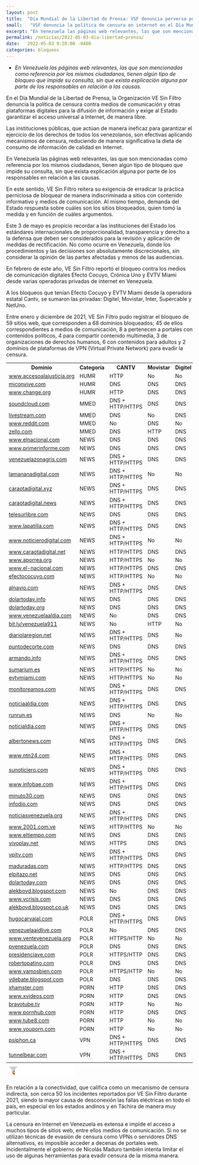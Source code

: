 ```yaml
---
layout: post
title:  "Día Mundial de la Libertad de Prensa: VSF denuncia perversa política de censura contra medios de comunicación y exige garantías para el acceso universal a Internet"
small:   "VSF denuncia la política de censura en internet en el Día Mundial de la Libertad de Prensa"
excerpt: "En Venezuela las páginas web relevantes, las que son mencionadas como referencia por los mismos ciudadanos, tienen algún tipo de bloqueo que impide su consulta, sin que exista explicación alguna por parte de los responsables en relación a las causas"
permalink: /noticias/2022-05-03-dia-libertad-prensa/
date:   2022-05-03 9:20:00 -0400
categories: bloqueos
---
```


- *En Venezuela las páginas web relevantes, las que son mencionadas como referencia por los mismos ciudadanos, tienen algún tipo de bloqueo que impide su consulta, sin que exista explicación alguna por parte de los responsables en relación a las causas.*

En el Día Mundial de la Libertad de Prensa, la Organización VE Sin Filtro denuncia la política de censura contra medios de comunicación y otras plataformas digitales para la difusión de información y exige al Estado garantizar el acceso universal a Internet, de manera libre.

Las instituciones públicas, que actúan de manera ineficaz para garantizar el ejercicio de los derechos de todos los venezolanos, son efectivas aplicando mecanismos de censura, reduciendo de manera significativa la dieta de consumo de información de calidad en Internet.

En Venezuela las páginas web relevantes, las que son mencionadas como referencia por los mismos ciudadanos, tienen algún tipo de bloqueo que impide su consulta, sin que exista explicación alguna por parte de los responsables en relación a las causas.
 
En este sentido, VE Sin Filtro reitera su exigencia de erradicar la práctica perniciosa de bloquear de manera indiscriminada a sitios con contenido informativo y medios de comunicación. Al mismo tiempo, demanda del Estado respuesta sobre cuáles son los sitios bloqueados, quien tomó la medida y en función de cuáles argumentos. 

Este 3 de mayo es propicio recordar a las instituciones del Estado los estándares internacionales de proporcionalidad, transparencia y derecho a la defensa que deben ser considerados para la revisión y aplicación de medidas de rectificación. No como ocurre en Venezuela, donde los procedimientos y las decisiones son absolutamente discrecionales, sin considerar la opinión de las partes afectadas y menos de las audiencias. 

En febrero de este año, VE Sin Filtro reportó el bloqueo contra los medios de comunicación digitales Efecto Cocuyo, Crónica Uno y EVTV Miami desde varias operadoras privadas de internet en Venezuela.

A los bloqueos que tenían Efecto Cocuyo y EVTV Miami desde la operadora estatal Cantv, se sumaron las privadas: Digitel, Movistar, Inter, Supercable y NetUno.

Entre enero y diciembre de 2021, VE Sin Filtro pudo registrar el bloqueo de 59 sitios web, que corresponden a 68 dominios bloqueados; 45 de ellos correspondientes a medios de comunicación, 8 a pertenecen a portales con contenidos políticos, 4 para compartir contenido multimedia, 3 de organizaciones de derechos humanos, 6 con contenidos para adultos y 2 dominios de plataformas de VPN (Virtual Private Network) para evadir la censura.

<div class="table-responsive">
<table class="blocklist">
    <tr>
        <th><strong>Dominio</strong></th>
        <th><strong>Categoría</strong></th>
        <th><strong>CANTV</strong></th>
        <th><strong>Movistar</strong></th>
        <th><strong>Digitel</strong></th>
        <th><strong>Inter</strong></th>
        <th><strong>Netuno</strong></th>
        <th><strong>Supercable</strong></th>
    </tr>
    <tr>
        <td><a href="http://www.accesoalajusticia.org">www.accesoalajusticia.org</a></td>
        <td>HUMR</td>
        <td class="block">HTTP</td>
        <td class="accesible">No</td>
        <td class="accesible">No</td>
        <td class="accesible">No</td>
        <td class="accesible">No</td>
        <td class="accesible">No</td>
    </tr>
    <tr>
        <td><a href="http://miconvive.com">miconvive.com</a></td>
        <td>HUMR</td>
        <td class="partial">DNS</td>
        <td class="partial">DNS</td>
        <td class="partial">DNS</td>
        <td class="partial">DNS</td>
        <td class="partial">DNS</td>
        <td class="partial">DNS</td>
    </tr>
    <tr>
        <td><a href="http://www.change.org">www.change.org</a></td>
        <td>HUMR</td>
        <td class="block">HTTP</td>
        <td class="partial">DNS</td>
        <td class="partial">DNS</td>
        <td class="partial">DNS</td>
        <td class="partial">DNS</td>
        <td class="partial">DNS</td>
    </tr>
    <tr>
        <td><a href="http://soundcloud.com">soundcloud.com</a></td>
        <td>MMED</td>
        <td class="http-dns">DNS + HTTP/HTTPS</td>
        <td class="partial">DNS</td>
        <td class="partial">DNS</td>
        <td class="accesible">No</td>
        <td class="partial">DNS</td>
        <td class="partial">DNS</td>
    </tr>
    <tr>
        <td><a href="http://livestream.com">livestream.com</a></td>
        <td>MMED</td>
        <td class="partial">DNS</td>
        <td class="accesible">No</td>
        <td class="partial">DNS</td>
        <td class="partial">DNS</td>
        <td class="partial">DNS</td>
        <td class="partial">DNS</td>
    </tr>
    <tr>
        <td><a href="http://www.reddit.com">www.reddit.com</a></td>
        <td>MMED</td>
        <td class="accesible">No</td>
        <td class="partial">DNS</td>
        <td class="accesible">No</td>
        <td class="accesible">No</td>
        <td class="accesible">No</td>
        <td class="accesible">No</td>
    </tr>
    <tr>
        <td><a href="http://zello.com">zello.com</a></td>
        <td>MMED</td>
        <td class="partial">DNS</td>
        <td class="block">HTTP</td>
        <td class="partial">DNS</td>
        <td class="accesible">No</td>
        <td class="accesible">No</td>
        <td class="accesible">No</td>
    </tr>
    <tr>
        <td><a href="http://www.elnacional.com">www.elnacional.com</a></td>
        <td>NEWS</td>
        <td class="partial">DNS</td>
        <td class="partial">DNS</td>
        <td class="partial">DNS</td>
        <td class="partial">DNS</td>
        <td class="partial">DNS</td>
        <td class="partial">DNS</td>
    </tr>
    <tr>
        <td><a href="http://www.primerinforme.com">www.primerinforme.com</a></td>
        <td>NEWS</td>
        <td class="partial">DNS</td>
        <td class="partial">DNS</td>
        <td class="partial">DNS</td>
        <td class="partial">DNS</td>
        <td class="partial">DNS</td>
        <td class="partial">DNS</td>
    </tr>
    <tr>
        <td><a href="http://venezuelazonagris.com">venezuelazonagris.com</a></td>
        <td>NEWS</td>
        <td class="http-dns">DNS + HTTP/HTTPS</td>
        <td class="partial">DNS</td>
        <td class="partial">DNS</td>
        <td class="partial">DNS</td>
        <td class="partial">DNS</td>
        <td class="partial">DNS</td>
    </tr>
    <tr>
        <td><a href="http://lamananadigital.com">lamananadigital.com</a></td>
        <td>NEWS</td>
        <td class="http-dns">DNS + HTTP/HTTPS</td>
        <td class="accesible">No</td>
        <td class="accesible">No</td>
        <td class="accesible">No</td>
        <td class="accesible">No</td>
        <td class="accesible">No</td>
    </tr>
    <tr>
        <td><a href="http://caraotadigital.xyz">caraotadigital.xyz</a></td>
        <td>NEWS</td>
        <td class="http-dns">DNS + HTTP/HTTPS</td>
        <td class="partial">DNS</td>
        <td class="partial">DNS</td>
        <td class="partial">DNS</td>
        <td class="partial">DNS</td>
        <td class="partial">DNS</td>
    </tr>
    <tr>
        <td><a href="http://caraotadigital.news">caraotadigital.news</a></td>
        <td>NEWS</td>
        <td class="http-dns">DNS + HTTP/HTTPS</td>
        <td class="partial">DNS</td>
        <td class="partial">DNS</td>
        <td class="partial">DNS</td>
        <td class="partial">DNS</td>
        <td class="partial">DNS</td>
    </tr>
    <tr>
        <td><a href="http://telesurlibre.com">telesurlibre.com</a></td>
        <td>NEWS</td>
        <td class="partial">DNS</td>
        <td class="partial">DNS</td>
        <td class="partial">DNS</td>
        <td class="partial">DNS</td>
        <td class="partial">DNS</td>
        <td class="partial">DNS</td>
    </tr>
    <tr>
        <td><a href="http://www.lapatilla.com">www.lapatilla.com</a></td>
        <td>NEWS</td>
        <td class="http-dns">DNS + HTTP/HTTPS</td>
        <td class="partial">DNS</td>
        <td class="partial">DNS</td>
        <td class="partial">DNS</td>
        <td class="partial">DNS</td>
        <td class="partial">DNS</td>
    </tr>
    <tr>
        <td><a href="http://www.noticierodigital.com">www.noticierodigital.com</a></td>
        <td>NEWS</td>
        <td class="http-dns">DNS + HTTP/HTTPS</td>
        <td class="accesible">No</td>
        <td class="accesible">No</td>
        <td class="accesible">No</td>
        <td class="accesible">No</td>
        <td class="accesible">No</td>
    </tr>
    <tr>
        <td><a href="http://www.caraotadigital.net">www.caraotadigital.net</a></td>
        <td>NEWS</td>
        <td class="block">HTTP/HTTPS</td>
        <td class="partial">DNS</td>
        <td class="partial">DNS</td>
        <td class="partial">DNS</td>
        <td class="partial">DNS</td>
        <td class="partial">DNS</td>
    </tr>
    <tr>
        <td><a href="http://www.aporrea.org">www.aporrea.org</a></td>
        <td>NEWS</td>
        <td class="block">HTTP/HTTPS</td>
        <td class="accesible">No</td>
        <td class="accesible">No</td>
        <td class="accesible">No</td>
        <td class="accesible">No</td>
        <td class="accesible">No</td>
    </tr>
    <tr>
        <td><a href="http://www.el-nacional.com">www.el-nacional.com</a></td>
        <td>NEWS</td>
        <td class="block">HTTP/HTTPS</td>
        <td class="partial">DNS</td>
        <td class="partial">DNS</td>
        <td class="partial">DNS</td>
        <td class="partial">DNS</td>
        <td class="partial">DNS</td>
    </tr>
        <tr>
        <td><a href="http://efectococuyo.com">efectococuyo.com</a></td>
        <td>NEWS</td>
        <td class="block">HTTP/HTTPS</td>
        <td class="accesible">No</td>
        <td class="accesible">No</td>
        <td class="accesible">No</td>
        <td class="accesible">No</td>
        <td class="partial">DNS</td>
    </tr>
    <tr>
        <td><a href="http://alnavio.com">alnavio.com</a></td>
        <td>NEWS</td>
        <td class="http-dns">DNS + HTTP/HTTPS</td>
        <td class="partial">DNS</td>
        <td class="partial">DNS</td>
        <td class="partial">DNS</td>
        <td class="partial">DNS</td>
        <td class="partial">DNS</td>
    </tr>
    <tr>
        <td><a href="http://dolartoday.info">dolartoday.info</td>
        <td>NEWS</td>
        <td class="partial">DNS</td>
        <td class="partial">DNS</td>
        <td class="partial">DNS</td>
        <td class="partial">DNS</td>
        <td class="partial">DNS</td>
        <td class="partial">DNS</td>
    </tr>
    <tr>
        <td><a href="http://dolartoday.org">dolartoday.org</a></td>
        <td>NEWS</td>
        <td class="partial">DNS</td>
        <td class="partial">DNS</td>
        <td class="partial">DNS</td>
        <td class="partial">DNS</td>
        <td class="partial">DNS</td>
        <td class="partial">DNS</td>
    </tr>
    <tr>
        <td><a href="http://www.venezuelaaldia.com">www.venezuelaaldia.com</a></td>
        <td>NEWS</td>
        <td class="accesible">No</td>
        <td class="partial">DNS</td>
        <td class="partial">DNS</td>
        <td class="partial">DNS</td>
        <td class="partial">DNS</td>
        <td class="accesible">No</td>
    </tr>
    <tr>
        <td><a href="http://bit.ly/venezuela911">bit.ly/venezuela911</td>
        <td>NEWS</td>
        <td class="accesible">No</td>
        <td class="block">HTTP</td>
        <td class="accesible">No</td>
        <td class="accesible">No</td>
        <td class="accesible">No</td>
        <td class="accesible">No</td>
    </tr>
    <tr>
        <td><a href="http://diariolaregion.net">diariolaregion.net</a></td>
        <td>NEWS</td>
        <td class="http-dns">DNS + HTTP/HTTPS</td>
        <td class="partial">DNS</td>
        <td class="accesible">No</td>
        <td class="partial">DNS</td>
        <td class="partial">DNS</td>
        <td class="partial">DNS</td>
    </tr>
    <tr>
        <td><a href="http://puntodecorte.com">puntodecorte.com</a></td>
        <td>NEWS</td>
        <td class="partial">DNS</td>
        <td class="partial">DNS</td>
        <td class="partial">DNS</td>
        <td class="partial">DNS</td>
        <td class="partial">DNS</td>
        <td class="partial">DNS</td>
    </tr>
    <tr>
        <td><a href="http://armando.info">armando.info</td>
        <td>NEWS</td>
        <td class="http-dns">DNS + HTTP/HTTPS</td>
        <td class="partial">DNS</td>
        <td class="partial">DNS</td>
        <td class="partial">DNS</td>
        <td class="accesible">No</td>
        <td class="partial">DNS</td>
    </tr>
    <tr>
        <td><a href="http://sumarium.es">sumarium.es</td>
        <td>NEWS</td>
        <td class="block">HTTP/HTTPS</td>
        <td class="accesible">No</td>
        <td class="accesible">No</td>
        <td class="accesible">No</td>
        <td class="accesible">No</td>
        <td class="accesible">No</td>
    </tr>
    <tr>
        <td><a href="http://evtvmiami.com">evtvmiami.com</a></td>
        <td>NEWS</td>
        <td class="block">HTTP/HTTPS</td>
        <td class="accesible">No</td>
        <td class="accesible">No</td>
        <td class="accesible">No</td>
        <td class="accesible">No</td>
        <td class="accesible">No</td>
    </tr>
    <tr>
        <td><a href="http://monitoreamos.com">monitoreamos.com</a></td>
        <td>NEWS</td>
        <td class="http-dns">DNS + HTTP/HTTPS</td>
        <td class="partial">DNS</td>
        <td class="partial">DNS</td>
        <td class="partial">DNS</td>
        <td class="partial">DNS</td>
        <td class="partial">DNS</td>
    </tr>
    <tr>
        <td><a href="http://noticiaaldia.com">noticiaaldia.com</a></td>
        <td>NEWS</td>
        <td class="http-dns">DNS + HTTP/HTTPS</td>
        <td class="partial">DNS</td>
        <td class="partial">DNS</td>
        <td class="accesible">No</td>
        <td class="partial">DNS</td>
        <td class="partial">DNS</td>
    </tr>
    <tr>
        <td><a href="http://runrun.es">runrun.es</td>
        <td>NEWS</td>
        <td class="partial">DNS</td>
        <td class="accesible">No</td>
        <td class="accesible">No</td>
        <td class="accesible">No</td>
        <td class="partial">DNS</td>
        <td class="accesible">No</td>
    </tr>
    <tr>
        <td><a href="http://noticialdia.com">noticialdia.com</a></td>
        <td>NEWS</td>
        <td class="http-dns">DNS + HTTP/HTTPS</td>
        <td class="partial">DNS</td>
        <td class="partial">DNS</td>
        <td class="partial">DNS</td>
        <td class="partial">DNS</td>
        <td class="partial">DNS</td>
    </tr>
    <tr>
        <td><a href="http://albertonews.com">albertonews.com</a></td>
        <td>NEWS</td>
        <td class="http-dns">DNS + HTTP/HTTPS</td>
        <td class="partial">DNS</td>
        <td class="partial">DNS</td>
        <td class="partial">DNS</td>
        <td class="partial">DNS</td>
        <td class="partial">DNS</td>
    </tr>
    <tr>
        <td><a href="http://www.ntn24.com">www.ntn24.com</a></td>
        <td>NEWS</td>
        <td class="http-dns">DNS + HTTP/HTTPS</td>
        <td class="partial">DNS</td>
        <td class="partial">DNS</td>
        <td class="partial">DNS</td>
        <td class="partial">DNS</td>
        <td class="partial">DNS</td>
    </tr>
    <tr>
        <td><a href="http://sunoticiero.com">sunoticiero.com</a></td>
        <td>NEWS</td>
        <td class="http-dns">DNS + HTTP/HTTPS</td>
        <td class="partial">DNS</td>
        <td class="partial">DNS</td>
        <td class="partial">DNS</td>
        <td class="partial">DNS</td>
        <td class="partial">DNS</td>
    </tr>
    <tr>
        <td><a href="http://www.infobae.com">www.infobae.com</a></td>
        <td>NEWS</td>
        <td class="http-dns">DNS + HTTP/HTTPS</td>
        <td class="partial">DNS</td>
        <td class="partial">DNS</td>
        <td class="partial">DNS</td>
        <td class="partial">DNS</td>
        <td class="partial">DNS</td>
    </tr>
    <tr>
        <td><a href="http://minuto30.com">minuto30.com</a></td>
        <td>NEWS</td>
        <td class="partial">DNS</td>
        <td class="partial">DNS</td>
        <td class="partial">DNS</td>
        <td class="partial">DNS</td>
        <td class="partial">DNS</td>
        <td class="partial">DNS</td>
    </tr>
    <tr>
        <td><a href="http://infodio.com">infodio.com</a></td>
        <td>NEWS</td>
        <td class="partial">DNS</td>
        <td class="partial">DNS</td>
        <td class="partial">DNS</td>
        <td class="partial">DNS</td>
        <td class="partial">DNS</td>
        <td class="partial">DNS</td>
    </tr>
    <tr>
        <td><a href="http://noticiasvenezuela.org">noticiasvenezuela.org</a></td>
        <td>NEWS</td>
        <td class="http-dns">DNS + HTTP/HTTPS</td>
        <td class="partial">DNS</td>
        <td class="partial">DNS</td>
        <td class="partial">DNS</td>
        <td class="partial">DNS</td>
        <td class="partial">DNS</td>
    </tr>
        <tr>
        <td><a href="http://www.2001.com.ve">www.2001.com.ve</a></td>
        <td>NEWS</td>
        <td class="block">HTTP/HTTPS</td>
        <td class="accesible">No</td>
        <td class="accesible">No</td>
        <td class="accesible">No</td>
        <td class="accesible">No</td>
        <td class="accesible">No</td>
    </tr>
    <tr>
        <td><a href="http://www.eltiempo.com">www.eltiempo.com</a></td>
        <td>NEWS</td>
        <td class="partial">DNS</td>
        <td class="partial">DNS</td>
        <td class="partial">DNS</td>
        <td class="partial">DNS</td>
        <td class="partial">DNS</td>
        <td class="partial">DNS</td>
    </tr>
    <tr>
        <td><a href="http://vivoplay.net">vivoplay.net</a></td>
        <td>NEWS</td>
        <td class="block">HTTPS</td>
        <td class="partial">DNS</td>
        <td class="partial">DNS</td>
        <td class="partial">DNS</td>
        <td class="partial">DNS</td>
        <td class="accesible">No</td>
    </tr>
    <tr>
        <td><a href="http://vpitv.com">vpitv.com</a></td>
        <td>NEWS</td>
        <td class="http-dns">DNS + HTTP/HTTPS</td>
        <td class="partial">DNS</td>
        <td class="partial">DNS</td>
        <td class="partial">DNS</td>
        <td class="partial">DNS</td>
        <td class="partial">DNS</td>
    </tr>
    <tr>
        <td><a href="http://maduradas.com">maduradas.com</a></td>
        <td>NEWS</td>
        <td class="block">HTTP/HTTPS</td>
        <td class="partial">DNS</td>
        <td class="partial">DNS</td>
        <td class="accesible">No</td>
        <td class="partial">DNS</td>
        <td class="accesible">No</td>
    </tr>
    <tr>
        <td><a href="http://elpitazo.net">elpitazo.net</a></td>
        <td>NEWS</td>
        <td class="partial">DNS</td>
        <td class="partial">DNS</td>
        <td class="partial">DNS</td>
        <td class="partial">DNS</td>
        <td class="partial">DNS</td>
        <td class="partial">DNS</td>
    </tr>
    <tr>
        <td><a href="http://dolartoday.com">dolartoday.com</a></td>
        <td>NEWS</td>
        <td class="partial">DNS</td>
        <td class="partial">DNS</td>
        <td class="partial">DNS</td>
        <td class="partial">DNS</td>
        <td class="partial">DNS</td>
        <td class="partial">DNS</td>
    </tr>
    <tr>
        <td><a href="http://alekboyd.blogspot.com">alekboyd.blogspot.com</a></td>
        <td>NEWS</td>
        <td class="accesible">No</td>
        <td class="partial">DNS</td>
        <td class="partial">DNS</td>
        <td class="accesible">No</td>
        <td class="partial">DNS</td>
        <td class="partial">DNS</td>
    </tr>
    <tr>
        <td><a href="http://www.vcrisis.com">www.vcrisis.com</a></td>
        <td>NEWS</td>
        <td class="partial">DNS</td>
        <td class="partial">DNS</td>
        <td class="partial">DNS</td>
        <td class="partial">DNS</td>
        <td class="partial">DNS</td>
        <td class="partial">DNS</td>
    </tr>
    <tr>
        <td><a href="http://alekboyd.blogspot.co.uk">alekboyd.blogspot.co.uk</a></td>
        <td>NEWS</td>
        <td class="partial">DNS</td>
        <td class="partial">DNS</td>
        <td class="partial">DNS</td>
        <td class="accesible">No</td>
        <td class="partial">DNS</td>
        <td class="partial">DNS</td>
    </tr>
    <tr>
        <td><a href="http://hugocarvajal.com">hugocarvajal.com</a></td>
        <td>POLR</td>
        <td class="http-dns">DNS + HTTP/HTTPS</td>
        <td class="partial">DNS</td>
        <td class="partial">DNS</td>
        <td class="partial">DNS</td>
        <td class="partial">DNS</td>
        <td class="partial">DNS</td>
    </tr>
        <tr>
        <td><a href="http://venezuelaaidlive.com">venezuelaaidlive.com</a></td>
        <td>POLR</td>
        <td class="accesible">No</td>
        <td class="partial">DNS</td>
        <td class="partial">DNS</td>
        <td class="partial">DNS</td>
        <td class="partial">DNS</td>
        <td class="partial">DNS</td>
    </tr>
    <tr>
        <td><a href="http://www.ventevenezuela.org">www.ventevenezuela.org</a></td>
        <td>POLR</td>
        <td>HTTPS/HTTP</td>
        <td class="accesible">No</td>
        <td class="accesible">No</td>
        <td class="accesible">No</td>
        <td class="accesible">No</td>
        <td class="accesible">No</td>
    </tr>
    <tr>
        <td><a href="http://pvenezuela.com">pvenezuela.com</a></td>
        <td>POLR</td>
        <td class="partial">DNS</td>
        <td class="partial">DNS</td>
        <td class="partial">DNS</td>
        <td class="partial">DNS</td>
        <td class="partial">DNS</td>
        <td class="partial">DNS</td>
    </tr>
    <tr>
        <td><a href="http://presidenciave.com">presidenciave.com</a></td>
        <td>POLR</td>
        <td>HTTPS/HTTP</td>
        <td class="partial">DNS</td>
        <td class="partial">DNS</td>
        <td class="partial">DNS</td>
        <td class="partial">DNS</td>
        <td class="partial">DNS</td>
    </tr>
    <tr>
        <td><a href="http://robertopatino.com">robertopatino.com</a></td>
        <td>POLR</td>
        <td class="partial">DNS</td>
        <td class="partial">DNS</td>
        <td class="partial">DNS</td>
        <td class="partial">DNS</td>
        <td class="partial">DNS</td>
        <td class="partial">DNS</td>
    </tr>
    <tr>
        <td><a href="http://www.vamosbien.com">www.vamosbien.com</a></td>
        <td>POLR</td>
        <td>HTTPS/HTTP</td>
        <td class="accesible">No</td>
        <td class="accesible">No</td>
        <td class="accesible">No</td>
        <td class="accesible">No</td>
        <td class="accesible">No</td>
    </tr>
    <tr>
        <td><a href="http://vdebate.blogspot.com">vdebate.blogspot.com</a></td>
        <td>POLR</td>
        <td class="partial">DNS</td>
        <td class="partial">DNS</td>
        <td class="partial">DNS</td>
        <td class="partial">DNS</td>
        <td class="partial">DNS</td>
        <td class="partial">DNS</td>
    </tr>
    <tr>
        <td><a href="http://xhamster.com">xhamster.com</a></td>
        <td>PORN</td>
        <td class="block">HTTP</td>
        <td class="partial">DNS</td>
        <td class="partial">DNS</td>
        <td class="accesible">No</td>
        <td class="partial">DNS</td>
        <td class="partial">DNS</td>
    </tr>
    <tr>
        <td><a href="http://www.xvideos.com">www.xvideos.com</a></td>
        <td>PORN</td>
        <td class="block">HTTP</td>
        <td class="partial">DNS</td>
        <td class="partial">DNS</td>
        <td class="partial">DNS</td>
        <td class="partial">DNS</td>
        <td class="partial">DNS</td>
    </tr>
    <tr>
        <td><a href="http://bravotube.tv">bravotube.tv</a></td>
        <td>PORN</td>
        <td class="block">HTTP</td>
        <td class="accesible">No</td>
        <td class="accesible">No</td>
        <td class="accesible">No</td>
        <td class="accesible">No</td>
        <td class="accesible">No</td>
    </tr>
    <tr>
        <td><a href="http://www.pornhub.com">www.pornhub.com</a></td>
        <td>PORN</td>
        <td class="block">HTTP</td>
        <td class="partial">DNS</td>
        <td class="partial">DNS</td>
        <td class="partial">DNS</td>
        <td class="partial">DNS</td>
        <td class="accesible">No</td>
    </tr>
    <tr>
        <td><a href="http://www.tube8.com">www.tube8.com</a></td>
        <td>PORN</td>
        <td class="block">HTTP</td>
        <td class="accesible">No</td>
        <td class="accesible">No</td>
        <td class="accesible">No</td>
        <td class="accesible">No</td>
        <td class="accesible">No</td>
    </tr>
    <tr>
        <td><a href="http://www.youporn.com">www.youporn.com</a></td>
        <td>PORN</td>
        <td class="block">HTTP</td>
        <td class="accesible">No</td>
        <td class="accesible">No</td>
        <td class="accesible">No</td>
        <td class="accesible">No</td>
        <td class="accesible">No</td>
    </tr>
    <tr>
        <td><a href="http://psiphon.ca">psiphon.ca</td>
        <td>VPN</td>
        <td class="http-dns">DNS + HTTP/HTTPS</td>
        <td class="partial">DNS</td>
        <td class="partial">DNS</td>
        <td class="partial">DNS</td>
        <td class="partial">DNS</td>
        <td class="partial">DNS</td>
    </tr>
    <tr>
        <td><a href="http://tunnelbear.com">tunnelbear.com</a></td>
        <td>VPN</td>
        <td class="http-dns">DNS + HTTP/HTTPS</td>
        <td class="partial">DNS</td>
        <td class="partial">DNS</td>
        <td class="partial">DNS</td>
        <td class="partial">DNS</td>
        <td class="partial">DNS</td>
    </tr>
    <tfoot>
        <tr>
            <td>
            <img src="/res/VeSinFiltro-long.svg" />
            </td>
            <td></td>
            <td></td>
            <td></td>
            <td></td>
            <td></td>
            <td></td>
            <td class="social">
            @VEsinFiltro<br>
            vesinfiltro.com
            </td>
        </tr>
    </tfoot>
    </table>
    </div class="table-responsive">

En relación a la conectividad, que califica como un mecanismo de censura indirecta, son cerca 50 los incidentes reportados por VE Sin Filtro durante 2021, siendo la mayor causa de desconexión las fallas eléctricas en todo el país, en especial en los estados andinos y en Táchira de manera muy particular. 

La censura en Internet en Venezuela es extensa e impide el acceso a muchos tipos de sitios web, entre ellos medios de comunicación. Si no se utilizan técnicas de evasión de censura como VPNs o servidores DNS alternativos, es imposible acceder a decenas de portales web. Incidentalmente el gobierno de Nicolás Maduro también intenta limitar el uso de algunas herramientas para evadir censura de la misma manera.
